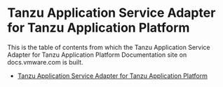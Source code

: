 # Tanzu Application Service Adapter for Tanzu Application Platform

This is the table of contents from which the Tanzu Application Service Adapter for Tanzu Application Platform Documentation site on docs.vmware.com is built.

- [Tanzu Application Service Adapter for Tanzu Application Platform](overview.md)
